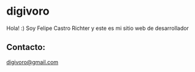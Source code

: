 # digivoro
Hola! :) Soy Felipe Castro Richter y este es mi sitio web de desarrollador

## Contacto:
digivoro@gmail.com

